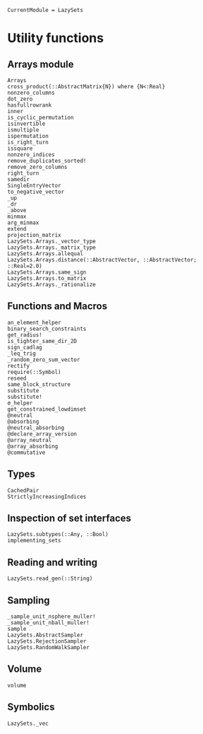 ```@meta
CurrentModule = LazySets
```

# Utility functions

## Arrays module

```@docs
Arrays
cross_product(::AbstractMatrix{N}) where {N<:Real}
nonzero_columns
dot_zero
hasfullrowrank
inner
is_cyclic_permutation
isinvertible
ismultiple
ispermutation
is_right_turn
issquare
nonzero_indices
remove_duplicates_sorted!
remove_zero_columns
right_turn
samedir
SingleEntryVector
to_negative_vector
_up
_dr
_above
minmax
arg_minmax
extend
projection_matrix
LazySets.Arrays._vector_type
LazySets.Arrays._matrix_type
LazySets.Arrays.allequal
LazySets.Arrays.distance(::AbstractVector, ::AbstractVector; ::Real=2.0)
LazySets.Arrays.same_sign
LazySets.Arrays.to_matrix
LazySets.Arrays._rationalize
```

## Functions and Macros

```@docs
an_element_helper
binary_search_constraints
get_radius!
is_tighter_same_dir_2D
sign_cadlag
_leq_trig
_random_zero_sum_vector
rectify
require(::Symbol)
reseed
same_block_structure
substitute
substitute!
σ_helper
get_constrained_lowdimset
@neutral
@absorbing
@neutral_absorbing
@declare_array_version
@array_neutral
@array_absorbing
@commutative
```

## Types

```@docs
CachedPair
StrictlyIncreasingIndices
```

## Inspection of set interfaces

```@docs
LazySets.subtypes(::Any, ::Bool)
implementing_sets
```

## Reading and writing

```@docs
LazySets.read_gen(::String)
```

## Sampling

```@docs
_sample_unit_nsphere_muller!
_sample_unit_nball_muller!
sample
LazySets.AbstractSampler
LazySets.RejectionSampler
LazySets.RandomWalkSampler
```

## Volume

```@docs
volume
```

## Symbolics

```@docs
LazySets._vec
```
